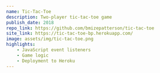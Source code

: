```yaml
---
name: Tic-Tac-Toe
description: Two-player tic-tac-toe game
publish_date: 2018
repo_link: https://github.com/bmizepatterson/tic-tac-toe
site_link: https://tic-tac-toe-bp.herokuapp.com/
image: assets/img/tic-tac-toe.png
highlights:
    - JavaScript event listeners
    - Game logic
    - Deployment to Heroku
---
```

